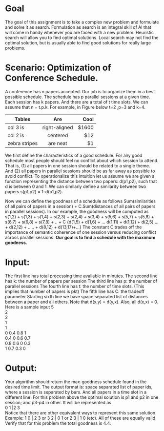 # Goal
The goal of this assignment is to take a complex new problem and formulate and solve it as search. Formulation as search is an integral skill of AI that will come in handy whenever you are faced with a new problem. Heuristic search will allow you to find optimal solutions. Local search may not find the optimal solution, but is usually able to find good solutions for really large problems.

# Scenario: Optimization of Conference Schedule.
A conference has n papers accepted. Our job is to organize them in a best possible schedule. The schedule has p parallel sessions at a given time. Each session has k papers. And there are a total of t time slots. We can assume that n = t.p.k. For example, in Figure below t=2 ,p=3 and k=4.

| Tables        | Are           | Cool  |
| ------------- |:-------------:| -----:|
| col 3 is      | right-aligned | $1600 |
| col 2 is      | centered      |   $12 |
| zebra stripes | are neat      |    $1 |

We first define the characteristics of a good schedule. For any good schedule most people should feel no conflict about which session to attend. That is, (1) all papers in one session should be related to a single theme. And (2) all papers in parallel sessions should be as far away as possible to avoid conflict. To operationalize this intuition let us assume we are given a function representing the distance between two papers: d(p1,p2), such that d is between 0 and 1. We can similarly define a similarity between two papers s(p1,p2) = 1-d(p1,p2).<br />

Now we can define the goodness of a schedule as follows
Sum(similarities of all pairs of papers in a session) + C.Sum(distances of all pairs of papers in parallel sessions).
In our example, the goodness will be computed as<br />
s(1,2) + s(1,3) + s(1,4) + s(2,3) + s(2,4) + s(3,4) + s(5,6) + s(5,7) + s(5,8) + s(6,7) + s(6,8) + s(7,8) + .. + C {d(1,5) + d(1,6) + ... d(1,11) + d(1,12) + d(2,5) ... + d(2,12) + ..... + d(8,12) + d(13,17)+...}
The constant C trades off the importance of semantic coherence of one session versus reducing conflict across parallel sessions. **Our goal is to find a schedule with the maximum goodness.**

# Input:
The first line has total processing time available in minutes. The second line has k: the number of papers per session The third line has p: the number of parallel sessions
The fourth line has t: the number of time slots.
(This implies that number of papers is pkt)
The fifth line has C: the tradeoff parameter
Starting sixth line we have space separated list of distances between a paper and all others. Note that d(x,y) = d(y,x). Also, all d(x,x) = 0.
Here is a sample input 
5 <br />
2 <br />
2 <br />
1 <br />
1 <br />
0 0.4 0.8 1 <br />
0.4 0 0.6 0.7 <br />
0.8 0.6 0 0.3 <br />
1 0.7 0.3 0<br />

# Output:
Your algorithm should return the max-goodness schedule found in the desired time limit.
The output format is: space separated list of paper ids, where a session is separated by bars. And all papers in a time slot in a different line.
For this problem above the optimal solution is p1 and p2 in one session; and p3-p4 in other. It will be represented as<br />
0 1 |2 3<br />
Notice that there are other equivalent ways to represent this same solution. Example:
1 0 | 2 3 or 3 2 | 0 1 or 2 3 | 1 0 (etc). All of these are equally valid<br />
Verify that for this problem the total goodness is 4.4.
